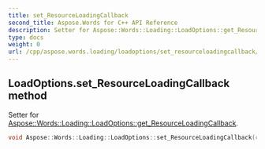 ```yaml
---
title: set_ResourceLoadingCallback
second_title: Aspose.Words for C++ API Reference
description: Setter for Aspose::Words::Loading::LoadOptions::get_ResourceLoadingCallback. 
type: docs
weight: 0
url: /cpp/aspose.words.loading/loadoptions/set_resourceloadingcallback/
---
```

## LoadOptions.set_ResourceLoadingCallback method


Setter for [Aspose::Words::Loading::LoadOptions::get_ResourceLoadingCallback](../get_resourceloadingcallback/).

```cpp
void Aspose::Words::Loading::LoadOptions::set_ResourceLoadingCallback(const System::SharedPtr<Aspose::Words::Loading::IResourceLoadingCallback> &value)
```

